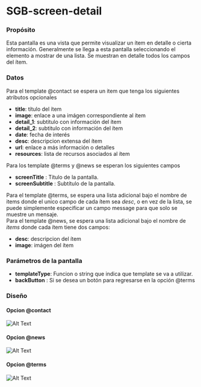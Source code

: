 <h1>SGB-screen-detail</h1>

<h3>Propósito</h3>

Esta pantalla es una vista que permite visualizar un ítem en detalle o cierta información.  Generalmente se llega a esta pantalla seleccionando el elemento a mostrar de una lista.   Se muestran en detalle todos los campos del ítem.

<h3>Datos</h3>

Para el template @contact se espera un item que tenga los siguientes atributos opcionales

- **title**: título del ítem
- **image**: enlace a una imágen correspondiente al ítem
- **detail\_1**: subtitulo con información del ítem
- **detail\_2**: subtitulo con información del ítem
- **date**: fecha de interés 
- **desc**: descripcion extensa del ítem
- **url**: enlace a más información o detalles
- **resources**: lista de recursos asociados al ítem

Para los template @terms y @news se esperan los siguientes campos 

- **screenTitle** : Título de la pantalla.
- **screenSubtitle** : Subtítulo de la pantalla.


Para el template @terms, se espera una lista adicional bajo el nombre de items donde el unico campo de cada ítem sea *desc*, o en vez de la lista, se puede simplemente especificar un campo message para que solo se muestre un mensaje. <br/>
Para el template @news, se espera una lista adicional bajo el nombre de *items* donde cada ítem tiene dos campos: 

- **desc**: descripcion del ítem
- **image**: imágen del ítem

<h3>Parámetros de la pantalla</h3>

- **templateType**: Funcion o string que indica que template se va a utilizar.
- **backButton** : Si se desea un botón para regresarse en la opción @terms

<h3>Diseño</h3>

<h4> Opcion @contact </h4>

![Alt Text](https://s3.amazonaws.com/megazord-framework/balsamiq+mockups/sgb-screen-detail-contact.png)


<h4> Opcion @news </h4>

![Alt Text](https://s3.amazonaws.com/megazord-framework/balsamiq+mockups/sgb-screen-detail-news.png)


<h4> Opcion @terms </h4>

![Alt Text](https://s3.amazonaws.com/megazord-framework/balsamiq+mockups/sgb-screen-detail-terms.png)

